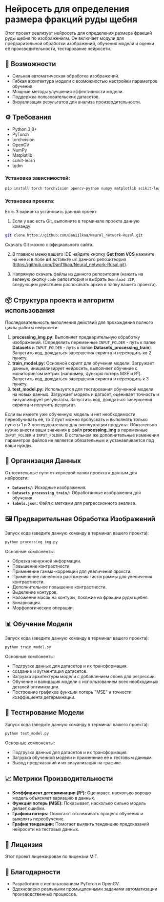 # Нейросеть для определения размера фракций руды щебня

Этот проект реализует нейросеть для определения размера фракций руды щебня по изображениям. Он включает модули для предварительной обработки изображений, обучения модели и оценки её производительности, тестирование нейросети.

## 🚀 Возможности

- Сильная автоматическая обработка изображений.
- Гибкая архитектура модели с возможностью настройки параметров обучения.
- Мощные методы улучшения эффективности модели.
- Поддержка пользовательских датасетов.
- Визуализация результатов для анализа производительности.

## ⚙️ Требования

- Python 3.8+
- PyTorch
- torchvision
- OpenCV
- NumPy
- Matplotlib
- scikit-learn
- tqdm

### Установка зависимостей:

```bash
pip install torch torchvision opencv-python numpy matplotlib scikit-learn tqdm
```

### Установка проекта:
Есть 3 варианта установить данный проект:

1) Если у вас есть Git, выполните в терминале проекта данную команду:
  ```bash
  git clone https://github.com/Dan11lkaa/Neural_network-Rusal.git
  ```
  Скачать Git можно с официального сайта.

2) В главном меню вашего IDE найдите кнопку **Get from VCS** нажмите на нее и в поле **url** вставьте url данного репозитеория (https://github.com/Dan11lkaa/Neural_network-Rusal.git).

3) Напрямую скачать файлы из данного репозитория (нажать на зеленую кнопку `code` репозитория и выбрать `Download ZIP`, следующим действием распокавать архив в папку вашего проекта).


## 📦 Структура проекта и алгоритм использования

Последовательность выполнения действий для прохождения полного цикла работы нейросети:

1) **processing_img.py:** Выполняет предварительную обработку изображений.
(Определить переменные `INPUT_FOLDER` - путь к папке **Datasets** и `INPUT_FOLDER` - путь к папке **Datasets_processing_train**). 
Запустить код, дождаться завершения скрипта и переходить ко 2 пункту.
2) **train_model.py:** Основной скрипт для обучения модели. Загружает данные, инициализирует нейросеть, выполняет обучение с мониторингом метрик (например, функция потерь MSE и R²).
Запустить код, дождаться завершения скрипта и переходить к 3 пункту.
3) **test_model.py:** Используется для тестирования обученной модели на новых данных. Загружает модель и датасет, оценивает точность и визуализирует результаты.
Запустить код, дождаться завершения скрипта и получить результат.

Если вы имеете уже обученную модель и нет необходимости переобучивать её, то 2 пукт можно пропускать и выполнять только пункты 1 и 3 последовательно для эксплуатации продукта.
Обязательно нужно внести ваши значения в файл **processing_img** в переменные `INPUT_FOLDER` и `INPUT_FOLDER`. В остальном же дополнительные изменения параметров файлов не является обязательным и устанавливается под ваши нужды.


## 📁 Организация Данных
Относительные пути от корневой папки проекта к данным для нейросети:

- **`Datasets/`:** Исходные изображения.
- **`Datasets_processing_train/`:** Обработанные изображения для обучения.
- **`labels.json`:** Файл с метками для регрессионного анализа.


## 🖼️ Предварительная Обработка Изображений

Запуск кода (введите данную команду в терминал вашего проекта):

```bash
python processing_img.py
```
Основные компоненты:
- Обрезка ненужной информации.
- Повышение контрастности.
- Применение гамма-коррекции для увеличения яроксти.
- Применение линейного растяжения гистограммы для увеличения контрастности.
- Дополнительное повышение контрастности.
- Выделение контуров.
- Наложение масок на контуры, похожие на фракции руды щебня.
- Бинаризация.
- Морфологические операции.

## 📊 Обучение Модели

Запуск кода (введите данную команду в терминал вашего проекта):

```bash
python train_model.py
```
Основные компоненты:
- Подгрузка данных для датасетов и их трансформация.
- создание и аугментация датасетов.
- Загрузка архитектуры модели с добавлением слоев для регрессии.
- Обучение и валидация модели с использованием всех необходимых деталей оптимизации.
- Построение графиков функции потерь "MSE" и точности коэффициента детерминации.

## 🧪 Тестирование Модели

Запуск кода (введите данную команду в терминал вашего проекта):

```bash
python test_model.py
```
Основные компоненты:
- Подгрузка данных для датасетов и их трансформация.
- Загрузка обученной модели и применение её к тестовым данным.
- Вывод предсказаний и их визуализация на графике.

## 📈 Метрики Производительности

- **Коэффициент детерминации (R²):** Оценивает, насколько хорошо модель объясняет вариацию в данных.
- **Функция потерь (MSE):** Показывает, насколько сильно модель делает ошибки.
- **Графики потерь:** Помогают отслеживать процесс обучения и выявлять переобучение.
- **График тенденции:** Помогает выявить тенденцию предсказаний нейросети на тестовых данных.

## 📄 Лицензия

Этот проект лицензирован по лицензии MIT.

## 🙌 Благодарности

- Разработано с использованием PyTorch и OpenCV.
- Вдохновлено реальными промышленными задачами автоматизации производственных процессов.

